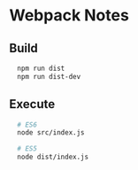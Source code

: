 # Webpack Notes

## Build

```sh
  npm run dist
  npm run dist-dev
```

## Execute

```sh
  # ES6
  node src/index.js

  # ES5
  node dist/index.js
```
